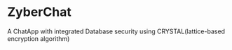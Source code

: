 # ZyberChat
A ChatApp with integrated Database security using CRYSTAL(lattice-based encryption algorithm)

